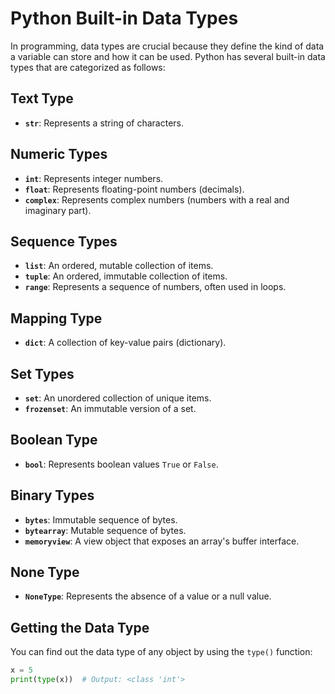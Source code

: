 # Python Built-in Data Types

In programming, data types are crucial because they define the kind of data a variable can store and how it can be used. Python has several built-in data types that are categorized as follows:

## Text Type
- **`str`**: Represents a string of characters.

## Numeric Types
- **`int`**: Represents integer numbers.
- **`float`**: Represents floating-point numbers (decimals).
- **`complex`**: Represents complex numbers (numbers with a real and imaginary part).

## Sequence Types
- **`list`**: An ordered, mutable collection of items.
- **`tuple`**: An ordered, immutable collection of items.
- **`range`**: Represents a sequence of numbers, often used in loops.

## Mapping Type
- **`dict`**: A collection of key-value pairs (dictionary).

## Set Types
- **`set`**: An unordered collection of unique items.
- **`frozenset`**: An immutable version of a set.

## Boolean Type
- **`bool`**: Represents boolean values `True` or `False`.

## Binary Types
- **`bytes`**: Immutable sequence of bytes.
- **`bytearray`**: Mutable sequence of bytes.
- **`memoryview`**: A view object that exposes an array's buffer interface.

## None Type
- **`NoneType`**: Represents the absence of a value or a null value.

## Getting the Data Type

You can find out the data type of any object by using the `type()` function:

```python
x = 5
print(type(x))  # Output: <class 'int'>
